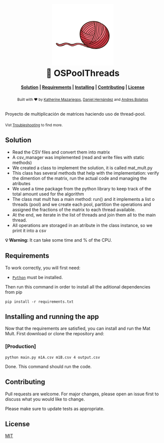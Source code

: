 <h1 align="center">
  <!-- a href="https://github.com/denysdovhan/spaceship-prompt" -->
    <img alt="cpu" src="https://github.com/camilos-ufm/OSPoolThreads/blob/main/image.png" width="200">
  <br>🚀 OSPoolThreads <br>
</h1>

<div align="center">
  <h4>
    <a href="#Solution">Solution</a> |
    <a href="#Requirements">Requirements</a> |
    <a href="#Installing and running the app">Installing</a> |
    <a href="#Contributing">Contributing</a> |
    <a href="#License">License</a>
  </h4>
</div>

<div align="center">
  <sub>Built with ❤︎ by
  <a href="#">Katherine Mazariegos</a>,
  <a href="#">Daniel Hernández</a> and <a href="#">Andres Bolaños</a>
</div>
<br>

Proyecto de multiplicación de matrices haciendo uso de thread-pool.

<sub>Vist <a href="#">Troubleshooting</a> to find more.</sub>

## Solution

- Read the CSV files and convert them into matrix 
- A csv_manager was implemented (read and write files with static methods)
- We created a class to implement the solution, it is called mat_mult.py
- This class has several methods that help with the implementation: verify the dimention of the matrix, run the actual code and managing the atributes 
- We used a time package from the python library to keep track of the total amount used for the algorithm 
- The class mat mult has a main method: run() and it implements a list o threads (pool) and we create each pool, partition the operations and assigned the fractions of the matrix to each thread available.
- At the end, we iterate in the list of threads and join them all to the main thread.
- All operations are storaged in an atribute in the class instance, so we print it into a csv



**💡 Warning:** It can take some time and % of the CPU.

## Requirements

To work correctly, you will first need:

- [`Python`](https://www.python.org/downloads/release/python-394/) must be installed.

Then run this command in order to install all the aditional dependencies from pip

```
pip install -r requirements.txt

```

## Installing and running the app

Now that the requirements are satisfied, you can install and run the Mat Mult. First download or clone the repository and:

### [Production]

```
python main.py m1A.csv m1B.csv 4 output.csv

```

Done. This command should run the code.

## Contributing
Pull requests are welcome. For major changes, please open an issue first to discuss what you would like to change.

Please make sure to update tests as appropriate.

## License
[MIT](https://choosealicense.com/licenses/mit/)


